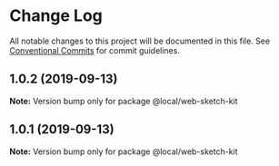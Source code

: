 # Change Log

All notable changes to this project will be documented in this file.
See [Conventional Commits](https://conventionalcommits.org) for commit guidelines.

## 1.0.2 (2019-09-13)

**Note:** Version bump only for package @local/web-sketch-kit





## 1.0.1 (2019-09-13)

**Note:** Version bump only for package @local/web-sketch-kit
